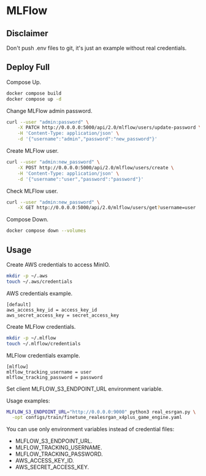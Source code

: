 # MLFlow

## Disclaimer
Don't push .env files to git, it's just an example without real credentials.

## Deploy Full

Compose Up.
```bash
docker compose build
docker compose up -d
```

Change MLFlow admin password.
```bash
curl --user "admin:password" \
    -X PATCH http://0.0.0.0:5000/api/2.0/mlflow/users/update-password \
    -H 'Content-Type: application/json' \
    -d '{"username":"admin","password":"new_password"}'
```

Create MLFlow user.
```bash
curl --user "admin:new_password" \
    -X POST http://0.0.0.0:5000/api/2.0/mlflow/users/create \
    -H 'Content-Type: application/json' \
    -d '{"username":"user","password":"password"}'
```

Check MLFlow user.

```bash
curl --user "admin:new_password" \
    -X GET http://0.0.0.0:5000/api/2.0/mlflow/users/get?username=user
```

Compose Down.
```bash
docker compose down --volumes
```

## Usage

Create AWS credentials to access MinIO.
```bash
mkdir -p ~/.aws
touch ~/.aws/credentials
```

AWS credentials example.
```text
[default]
aws_access_key_id = access_key_id
aws_secret_access_key = secret_access_key
```

Create MLFlow credentials.
```bash
mkdir -p ~/.mlflow
touch ~/.mlflow/credentials
```

MLFlow credentials example.
```text
[mlflow]
mlflow_tracking_username = user
mlflow_tracking_password = password
```

Set client MLFLOW_S3_ENDPOINT_URL environment variable.

Usage examples:
```bash
MLFLOW_S3_ENDPOINT_URL="http://0.0.0.0:9000" python3 real_esrgan.py \
  -opt configs/train/finetune_realesrgan_x4plus_game_engine.yaml
```

You can use only environment variables instead of credential files:
- MLFLOW_S3_ENDPOINT_URL.
- MLFLOW_TRACKING_USERNAME.
- MLFLOW_TRACKING_PASSWORD.
- AWS_ACCESS_KEY_ID.
- AWS_SECRET_ACCESS_KEY.
